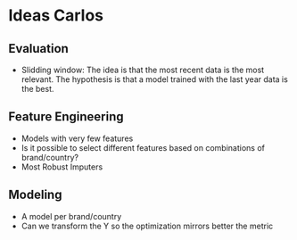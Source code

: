 # Ideas Carlos
## Evaluation
 - Slidding window: The idea is that the most recent data is the most relevant. The hypothesis is that a model trained with the last year data is the best.

## Feature Engineering
 - Models with very few features
 - Is it possible to select different features based on combinations of brand/country?
 - Most Robust Imputers

## Modeling 
 - A model per brand/country
 - Can we transform the Y so the optimization mirrors better the metric

